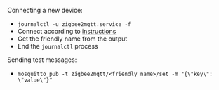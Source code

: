 Connecting a new device:

- `journalctl -u zigbee2mqtt.service -f`
- Connect according to [instructions](https://www.zigbee2mqtt.io/information/supported_devices.html)
- Get the friendly name from the output
- End the `journalctl` process

Sending test messages:

- `mosquitto_pub -t zigbee2mqtt/<friendly name>/set -m "{\"key\": \"value\"}"`
